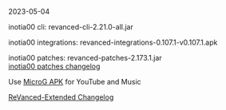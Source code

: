 2023-05-04
  
inotia00 cli: revanced-cli-2.21.0-all.jar  

inotia00 integrations: revanced-integrations-0.107.1-v0.107.1.apk  

inotia00 patches: revanced-patches-2.173.1.jar  
[inotia00 patches changelog](https://github.com/inotia00/revanced-patches/releases/tag/v2.173.1)  

Use [MicroG APK](https://github.com/inotia00/VancedMicroG/releases/latest/download/microg.apk) for YouTube and Music

[ReVanced-Extended Changelog](https://github.com/Kingsmanvn-Official/ReVanced-Extended/blob/main/changelog.md)
